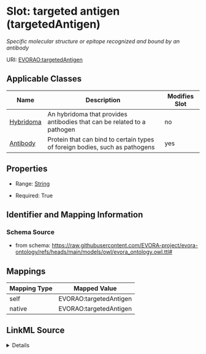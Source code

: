 

# Slot: targeted antigen (targetedAntigen)


_Specific molecular structure or epitope recognized and bound by an antibody_





URI: [EVORAO:targetedAntigen](https://raw.githubusercontent.com/EVORA-project/evora-ontology/refs/heads/main/models/owl/evora_ontology.owl.ttl#targetedAntigen)



<!-- no inheritance hierarchy -->





## Applicable Classes

| Name | Description | Modifies Slot |
| --- | --- | --- |
| [Hybridoma](Hybridoma.md) | An hybridoma that provides antibodies that can be related to a pathogen |  no  |
| [Antibody](Antibody.md) | Protein that can bind to certain types of foreign bodies, such as pathogens |  yes  |







## Properties

* Range: [String](String.md)

* Required: True





## Identifier and Mapping Information







### Schema Source


* from schema: https://raw.githubusercontent.com/EVORA-project/evora-ontology/refs/heads/main/models/owl/evora_ontology.owl.ttl#




## Mappings

| Mapping Type | Mapped Value |
| ---  | ---  |
| self | EVORAO:targetedAntigen |
| native | EVORAO:targetedAntigen |




## LinkML Source

<details>
```yaml
name: targetedAntigen
description: Specific molecular structure or epitope recognized and bound by an antibody
title: targeted antigen
from_schema: https://raw.githubusercontent.com/EVORA-project/evora-ontology/refs/heads/main/models/owl/evora_ontology.owl.ttl#
rank: 1000
alias: targetedAntigen
domain_of:
- Antibody
range: string
required: true
multivalued: false

```
</details>